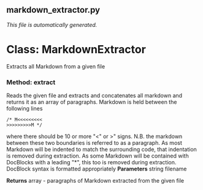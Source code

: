 ## markdown_extractor.py
_This file is automatically generated._

# Class: MarkdownExtractor
Extracts all Markdown from a given file

### Method: extract
Reads the given file and extracts and concatenates all markdown and returns it as an array of paragraphs.
Markdown is held between the following lines
```
/* M<<<<<<<<<
>>>>>>>>>M */
```
where there should be 10 or more "<" or >" signs.
N.B. the markdown between these two boundaries is referred to as a paragraph.
As most Markdown will be indented to match the surrounding code, that indentation is removed during extraction.
As some Markdown will be contained with DocBlocks with a leading "*", this too is removed during extraction.
DocBlock syntax is formatted appropriately
__Parameters__
        string filename

__Returns__ array - paragraphs of Markdown extracted from the given file

